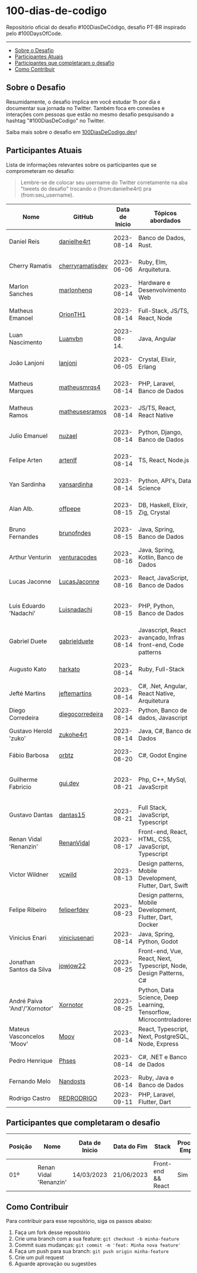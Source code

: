 
# 100-dias-de-codigo

Repositório oficial do desafio #100DiasDeCódigo, desafio PT-BR inspirado pelo #100DaysOfCode.

---

  - [Sobre o Desafio](#sobre-o-desafio)
  - [Participantes Atuais](#participantes-atuais)
  - [Participantes que completaram o desafio](#participantes-que-completaram-o-desafio)
  - [Como Contribuir](#como-contribuir)

## Sobre o Desafio

Resumidamente, o desafio implica em você estudar 1h por dia e documentar sua jornada no Twitter. Também foca em conexões e interações com pessoas que estão no mesmo desafio pesquisando a hashtag "#100DiasDeCodigo" no Twitter.

Saiba mais sobre o desafio em [100DiasDeCodigo.dev](https://100diasdecodigo.dev)!

## Participantes Atuais

Lista de informações relevantes sobre os participantes que se comprometeram no desafio:

> Lembre-se de colocar seu username do Twitter corretamente na aba "tweets do desafio" trocando o (from:danielhe4rt) pra (from:seu_username).

| Nome            | GitHub                                                  | Data de Inicio | Tópicos abordados                    | Redes Sociais                                                                                                                                                    | Tweets do Desafio                                                                                               |
|-----------------|---------------------------------------------------------|----------------|--------------------------------------|------------------------------------------------------------------------------------------------------------------------------------------------------------------| --------------------------------------------------------------------------------------------------------------- |
| Daniel Reis     | [danielhe4rt](https://github.com/danielhe4rt)           | 2023-08-14     | Banco de Dados, Rust.                | [Twitter](https://twitter.com/danielhe4rt) [Instagram](https://instagram.com/danielhe4rt) [LinkedIn](https://linkedin.com/in/danielheart)                        | [Clique Aqui](<https://twitter.com/search?q=(from:danielhe4rt)+(%23100diasdecodigo)&src=typed_query&f=live>)    |
| Cherry Ramatis  | [cherryramatisdev](https://github.com/cherryramatisdev) | 2023-06-06     | Ruby, Elm, Arquitetura.              | [Twitter](https://twitter.com/cherry_ramatis) [Instagram](https://instagram.com/cherry.ramatis) [LinkedIn](https://linkedin.com/in/cherryramatis)                | [Clique Aqui](<https://twitter.com/search?q=(from:cherry_ramatis)+(%23100diasdecodigo)&src=typed_query&f=live>) |
| Marlon Sanches  | [marlonhenq](https://github.com/MarlonHenq)             | 2023-08-14     | Hardware e Desenvolvimento Web       | [Twitter](https://twitter.com/MarlonHenq) [Instagram](https://www.instagram.com/marlonhenq/) [LinkedIn](https://www.linkedin.com/in/marlonhenq/)                 | [Clique Aqui](https://twitter.com/MarlonHenq/status/1691180854607773696)                                        |
| Matheus Emanoel | [OrionTH1](https://github.com/OrionTH1)                 | 2023-08-14     | Full-Stack, JS/TS, React, Node       | [Twitter](https://twitter.com/OrionTH1) [Instagram](https://www.instagram.com/matheusemanoeloficial/) [LinkedIn](https://www.linkedin.com/in/matheusemanoeldev/) | [Clique Aqui](<https://twitter.com/search?q=(from:OrionTH1)+(%23100diasdecodigo)&src=typed_query&f=live>)       |
| Luan Nascimento | [Luanvbn](https://github.com/Luanvbn)                   | 2023-08-14.    | Java, Angular                        | [Twitter](https://twitter.com/luanvbn)  [Instagram](https://www.instagram.com/luanvbn/)                                                                          | [Clique Aqui](<https://twitter.com/search?q=(from:luanvbn)+(%23100diasdecodigo)&src=typed_query&f=live>)        |
| João Lanjoni    | [lanjoni](https://github.com/lanjoni)                   | 2023-06-05     | Crystal, Elixir, Erlang              | [Twitter](https://twitter.com/gutolanjoni) [Instagram](https://www.instagram.com/gutolanjoni) [LinkedIn](https://www.linkedin.com/in/lanjoni)                    | [Clique Aqui](<https://twitter.com/search?q=(from:gutolanjoni)+(%23100diasdecodigo)&src=typed_query&f=live>)    |
| Matheus Marques | [matheusmrqs4](https://github.com/matheusmrqs4)         | 2023-08-14     | PHP, Laravel, Banco de Dados         | [Twitter](https://twitter.com/m_mrqsphp) [Instagram](https://www.instagram.com/m.marqs1/) [LinkedIn](https://www.linkedin.com/in/mmarqs1/)                       | [Clique Aqui](<https://twitter.com/search?q=(from:m_mrqsphp)+(%23100diasdecodigo)&src=typed_query&f=live>)      |
| Matheus Ramos   | [matheusesramos](https://github.com/matheusesramos)     | 2023-08-14     | JS/TS, React, React Native           | [Twitter](https://twitter.com/matheusesramos) [Instagram](https://www.instagram.com/matheusesramos) [LinkedIn](https://www.linkedin.com/in/matheusesramos)       | [Clique Aqui](<https://twitter.com/matheusesramos/status/1691259921466068992>)                                  |
| Julio Emanuel   | [nuzael](https://github.com/nuzael)                     | 2023-08-14     | Python, Django, Banco de Dados       | [Twitter](https://twitter.com/nuzzael) [Instagram](https://www.instagram.com/nuzael/) [LinkedIn](https://www.linkedin.com/in/nuzael/)                            | [Clique Aqui](<https://twitter.com/search?q=(from:nuzzael)+(%23100diasdecodigo)&src=typed_query&f=live>)
| Felipe Arten    | [artenlf](https://github.com/artenlf)                   | 2023-08-14     | TS, React, Node.js                   | [Twitter](https://twitter.com/artenlf) [Instagram](https://www.instagram.com/arten_lf) [LinkedIn](https://www.linkedin.com/in/artenlf)                           | [Clique Aqui](<https://twitter.com/artenlf/status/1691258774915276800>)        |                                                                                                                                                         |                                                                                                                 |                                                                                                                                                        |
| Yan Sardinha    | [yansardinha](https://github.com/YanSardinha)           | 2023-08-14     | Python, API's, Data Science          | [Twitter](https://twitter.com/YanSardinha2) [Instagram](https://www.instagram.com/yansardinhaa)  [LinkedIn](https://www.linkedin.com/in/yan-sardinha/)           | [Clique Aqui](https://twitter.com/search?q=(%23100DiasDeCodigo)%20(from%3Ayansardinha2)&src=typed_query)                                  |                 |                                                         |                |                                |
| Alan Alb.       | [offpepe](https://github.com/offpepe)                   | 2023-08-15     | DB, Haskell, Elixir, Zig, Crystal    | [Twitter](https://twitter.com/Offplayer_G) [Instagram](https://www.instagram.com/alanalbuquerq/)  [LinkedIn](https://www.linkedin.com/in/alanalbuquerq/)         | [Clique Aqui](https://twitter.com/Offplayer_G/status/1691554189984268647)                                  |                                                                   |                                                                                                                 |                                                                                                     |
| Bruno Fernandes | [brunofndes](https://github.com/brunofndes)             | 2023-08-15     | Java, Spring, Banco de Dados         | [Twitter](https://twitter.com/djangouncheind) [Instagram](https://www.instagram.com/brunofndes/)  [LinkedIn](https://www.linkedin.com/in/brunofndes/)            | [Clique Aqui](https://twitter.com/search?q=(%23100DiasDeCodigo)%20(from%3Adjangouncheind)&src=typed_query&f=top)                                  |                 |                                                         |                |                                |
| Arthur Venturin | [venturacodes](https://github.com/venturacodes)         | 2023-08-16     | Java, Spring, Kotlin, Banco de Dados | [Twitter](https://twitter.com/arthurvento) [Instagram](https://www.instagram.com/venturacodes/)  [LinkedIn](https://www.linkedin.com/in/venturacodes/)           | [Clique Aqui](https://twitter.com/search?q=(from:arthurvento)+(%23100diasdecodigo)&src=typed_query&f=live)                                  |                 |                                                         |                |                                |
| Lucas Jaconne | [LucasJaconne](https://github.com/LucasJaconne)         | 2023-08-16     | React, JavaScript, Banco de Dados | [Twitter](https://twitter.com/jaconne_lucas) [Instagram](https://www.instagram.com/lucas.jaconne/)  [LinkedIn](https://www.linkedin.com/in/lucas-jaconne-martins-70800419b/)           | [Clique Aqui](https://twitter.com/search?q=(from:jaconne_lucas)+(%23100diasdecodigo)&src=typed_query&f=live)                                  |                 |                                                         |                |                                |
| Luis Eduardo 'Nadachi' | [Luisnadachi](https://github.com/Luisnadachi)         | 2023-08-15     | PHP, Python, Banco de Dados | [Twitter](https://twitter.com/Luis_Nadachi) [Instagram](https://www.instagram.com/luis_nadachi/)  [LinkedIn](https://www.linkedin.com/in/luis-eduardo-teixeira/) [Bluesky](https://bsky.app/profile/nadachi.bsky.social)          | [Clique Aqui](https://twitter.com/search?q=(%23100DiasDeCodigo)%20(from%3ALuis_Nadachi)&src=typed_query&f=top)                                  |                 |                                                         |                |                                |
| Gabriel Duete | [gabrielduete](https://github.com/gabrielduete)         | 2023-08-14     | Javascript, React avançado, Infras front-end, Code patterns | [Twitter](https://twitter.com/GabrielDuetee) [LinkedIn](https://www.linkedin.com/in/gabrielduete/) [DEV Community](https://dev.to/gabrielduete) | [Clique Aqui](https://twitter.com/GabrielDuetee/status/1691111958370799616)                                  |                 |                                                         |                |                                |
| Augusto Kato     | [harkato](https://github.com/harkato)           | 2023-08-14     | Ruby, Full-Stack                | [Twitter](https://twitter.com/harkatos) [Instagram](https://instagram.com/august.kt) [LinkedIn](https://linkedin.com/in/augusto-kato)                        | [Clique Aqui](<https://twitter.com/search?q=(from:harkatos)+(%23100diasdecodigo)&src=typed_query&f=live>)    |
| Jefté Martins     | [jeftemartins](https://github.com/jeftemartins)           | 2023-08-14     | C#, .Net, Angular, React Native, Arquitetura                | [Twitter](https://twitter.com/jetfemartins) [Instagram](https://instagram.com/jeftemartins) [LinkedIn](https://linkedin.com/in/jeftemartins)                        | [Clique Aqui](<https://twitter.com/search?q=(from:jetfemartins)+(%23100diasdecodigo)&src=typed_query&f=live>)    |
| Diego Corredeira    | [diegocorredeira](https://github.com/diegocorredeira)           | 2023-08-14     | Python, Banco de dados, Javascript               | [Twitter](https://twitter.com/ghostfacedabxd) [Instagram](https://instagram.com/diegocorredeira)                         | [Clique Aqui](<https://twitter.com/search?q=(from%3Aghostfacedabxd)%20(%23100diasdecodigo)&src=typed_query&f=live>)    |
| Gustavo Herold 'zuko' | [zukohe4rt](https://github.com/zukohe4rt)         | 2023-08-14     | Java, C#, Banco de Dados | [Twitter](https://twitter.com/zukohe4rt) [Instagram](https://www.instagram.com/gu.herold/)  [LinkedIn](https://www.linkedin.com/in/gustavo-herold-bender/)          | [Clique Aqui](https://twitter.com/search?q=(from%3Azukohe4rt)%20(%23100diasdecodigo)&src=typed_query&f=live)                                  |
| Fábio Barbosa | [orbtz](https://github.com/orbtz) | 2023-08-20 | C#, Godot Engine | [Twitter](https://twitter.com/faiorb) [Instagram](https://www.instagram.com/fab.r.b/) | [Clique Aqui](https://twitter.com/faiorb/status/1693429507980439735)
| Guilherme Fabricio | [gui.dev](https://github.com/GuiDev115) | 2023-08-21 | Php, C++, MySql, JavaScrpit | [Twitter](https://twitter.com/guidev115) [Instagram](https://www.instagram.com/gui.fabricio/) [LinkedIn](https://www.linkedin.com/in/guilhermeefabricio/) [Dev Community](https://dev.to/guidev115) | [Clique Aqui](https://twitter.com/guidev115/status/1693673186523595136) |
| Gustavo Dantas | [dantas15](https://github.com/dantas15) | 2023-08-21 | Full Stack, JavaScript, Typescript | [Twitter](https://twitter.com/gusdantas) [Instagram](https://www.instagram.com/gustavo.galote/) [LinkedIn](https://www.linkedin.com/in/gustavo-dantas-galote/) | [Clique Aqui](https://twitter.com/search?q=(from%3Agusdantas)%20(%23100DiasDeCodigo)&src=typed_query&f=live)
| Renan Vidal 'Renanzin' | [RenanVidal](https://github.com/RenanVidal) | 2023-08-17 | Front-end, React, HTML, CSS, JavaScript, Typescript | [Twitter](https://twitter.com/RenanInsane) [Instagram](https://www.instagram.com/renan.vrodrigues/) [LinkedIn](https://www.linkedin.com/in/renanvrodrigues/) | [Clique Aqui](<https://twitter.com/search?q=(from:RenanInsane)+(%23100diasdecodigo)&src=typed_query&f=live>)
| Victor Wildner | [vcwild](https://github.com/vcwild) | 2023-08-13 | Design patterns, Mobile Development, Flutter, Dart, Swift | [Twitter](https://twitter.com/vcwild) [Linktree](https://linktr.ee/vcwild) [LinkedIn](https://www.linkedin.com/in/vcwild/) | [Clique Aqui](<https://twitter.com/search?q=(from:vcwild)+(%23100diasdecodigo)&src=typed_query&f=live>)
| Felipe Ribeiro | [feliperfdev](https://github.com/feliperfdev) | 2023-08-23 | Design patterns, Mobile Development, Flutter, Dart, Docker | [Twitter](https://twitter.com/feliper_dev) [LinkedIn](https://www.linkedin.com/in/feliperdev/) | [Clique Aqui](<https://twitter.com/search?q=(from:feliper_dev)+(%23100diasdecodigo)&src=typed_query&f=live>)
| Vinicius Enari | [viniciusenari](https://github.com/viniciusenari) | 2023-08-14 | Java, Spring, Python, Godot | [Twitter](https://twitter.com/7vikken) [LinkedIn](https://www.linkedin.com/in/vinicius-enari/) | [Clique Aqui](<https://twitter.com/search?q=(from:7vikken)+(%23100diasdecodigo)&src=typed_query&f=live>)
| Jonathan Santos da Silva | [jowjow22](https://github.com/jowjow22)                 | 2023-08-25     | Front-end, Vue, React, Next, Typescript, Node, Design Patterns, C# | [Twitter](https://twitter.com/jowjow223) [Instagram](https://www.instagram.com/jow.tsx/) [LinkedIn](https://www.linkedin.com/in/jonathan-santos-453a641b4/) [Dev Community](https://dev.to/jow)                                                                                                             | [Clique Aqui](<https://twitter.com/search?q=(from:jowjow223)+(%23100diasdecodigo)&src=typed_query&f=live>)          |
| André Paiva 'And'/'Xornotor' | [Xornotor](https://github.com/Xornotor)                 | 2023-08-25     | Python, Data Science, Deep Learning, Tensorflow, Microcontroladores | [Twitter](https://twitter.com/xornotor) [LinkedIn](https://www.linkedin.com/in/andpaiva/)                                                                                                           | [Clique Aqui](<https://twitter.com/search?q=(from:xornotor)+(%23100diasdecodigo)&src=typed_query&f=live>)          | 
| Mateus Vasconcelos 'Moov' | [Moov](https://github.com/mateusmoov)                 | 2023-08-14     | React, Typescript, Next, PostgreSQL, Node, Express | [Twitter](https://twitter.com/moovhe4rt) [LinkedIn](https://www.linkedin.com/in/mateusmoov/) [Instagram](https://www.instagram.com/moovhe4rt/)                                                                                                           | [Clique Aqui](<https://twitter.com/search?q=(from:moovhe4rt)+(%23100diasdecodigo)&src=typed_query&f=live>)  |
| Pedro Henrique         | [Phses](https://github.com/Phses)                       | 2023-08-14     | C#, .NET e Banco de Dados                                   | [Twitter](https://twitter.com/Phsouzaesilva) [Instagram](https://www.instagram.com/)  [LinkedIn](https://www.linkedin.com/in/pedro-henrique-souza-e-silva-1aa51115a/)                                                    | [Clique Aqui](https://twitter.com/search?q=(from%3APhsouzaesilva)%20(%23100diasdecodigo)&src=typed_query&f=live)    |
| Fernando Melo          | [Nandosts](https://github.com/Nandosts)                 | 2023-08-14     | Ruby, Java e Banco de Dados                                         | [Twitter](https://twitter.com/Sts_Nando) [LinkedIn](https://www.linkedin.com/in/fernando-sm)                                                                                    | [Clique Aqui](<https://twitter.com/search?q=(from%3ASts_Nando)%20(%23100diasdecodigo)&src=typed_query&f=live>)      |
| Rodrigo Castro          | [REDRODRIGO](https://github.com/tecrodrigocastro)                 | 2023-09-11     | PHP, Laravel, Flutter, Dart                                         | [Twitter](https://twitter.com/Redrodrigoc) [LinkedIn](https://www.linkedin.com/in/rodrigo-castro-8422a7145/fernando-sm)                                                                                    | [Clique Aqui](<https://twitter.com/search?q=(from%3ARedrodrigoc)%20(%23100diasdecodigo)&src=typed_query&f=live>)      |

## Participantes que completaram o desafio

 Posição | Nome                                                  | Data de Inicio  | Data do Fim    | Stack                                |  Procurando Emprego? | Redes Sociais                                                                                                                                                    | Postagem do 100º Dia |
|--------|---------------------------------------------------------|----------------|----------------|--------------------------------------|----------------------|--------------------------------------------------------------------------------------------------------------------------------------------|----------------------|
|   01º  | Renan Vidal 'Renanzin' | 14/03/2023 | 21/06/2023 | Front-end && React  | Sim | [Twitter](https://twitter.com/RenanInsane) [Instagram](https://www.instagram.com/renan.vrodrigues/) [LinkedIn](https://www.linkedin.com/in/renanvrodrigues/) | [Clique Aqui](<https://twitter.com/RenanInsane/status/1671626662683762688>)

## Como Contribuir

Para contribuir para esse repositório, siga os passos abaixo:

1. Faça um fork desse repositório
2. Crie uma branch com a sua feature: `git checkout -b minha-feature`
3. Commit suas mudanças: `git commit -m 'feat: Minha nova feature'`
4. Faça um push para sua branch: `git push origin minha-feature`
5. Crie um pull request
6. Aguarde aprovação ou sugestões
